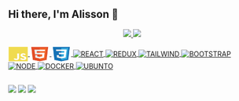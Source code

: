 ## Hi there, I'm Alisson 👋

<div align="center">
  <a href="https://github.com/alissonrh">
  <img height="150em" src="https://github-readme-stats.vercel.app/api?username=alissonrh&show_icons=true&theme=dark&include_all_commits=true&count_private=true"/>
  <img height="150em" src="https://github-readme-stats.vercel.app/api/top-langs/?username=alissonrh&layout=compact&langs_count=7&theme=dark"/>
</div>
  
  <div style="display: inline_block"><br>
  <img align="center" alt="Js" height="30" width="40" src="https://raw.githubusercontent.com/devicons/devicon/master/icons/javascript/javascript-plain.svg">
  <img align="center" alt="HTML" height="30" width="40" src="https://raw.githubusercontent.com/devicons/devicon/master/icons/html5/html5-original.svg">
  <img align="center" alt="CSS" height="30" width="40" src="https://raw.githubusercontent.com/devicons/devicon/master/icons/css3/css3-original.svg">
  <img align="center" alt="REACT" height="30" width="40" src="https://cdn.jsdelivr.net/gh/devicons/devicon/icons/react/react-original.svg">
  <img align="center" alt="REDUX" height="30" width="40" src="https://cdn.jsdelivr.net/gh/devicons/devicon/icons/redux/redux-original.svg">
  <img align="center" alt="TAILWIND" height="30" width="40" src="https://cdn.jsdelivr.net/gh/devicons/devicon/icons/tailwindcss/tailwindcss-plain.svg">
  <img align="center" alt="BOOTSTRAP" height="30" width="40" src="https://cdn.jsdelivr.net/gh/devicons/devicon/icons/bootstrap/bootstrap-original.svg">
  <img align="center" alt="NODE" height="30" width="40" src="https://cdn.jsdelivr.net/gh/devicons/devicon/icons/nodejs/nodejs-original.svg">
  <img align="center" alt="DOCKER" height="30" width="40" src="https://cdn.jsdelivr.net/gh/devicons/devicon/icons/docker/docker-original.svg">
  <img align="center" alt="UBUNTO" height="30" width="40" src="https://cdn.jsdelivr.net/gh/devicons/devicon/icons/ubuntu/ubuntu-plain.svg">
</div>

  
 ##
  
<div> 
  <a href="https://www.linkedin.com/in/alisson-rech-honorato-7906b5158/" target="_blank"><img src="https://img.shields.io/badge/-LinkedIn-%230077B5?style=for-the-badge&logo=linkedin&logoColor=white" target="_blank"></a>
  <a href="https://instagram.com/alissonhonoratoo" target="_blank"><img src="https://img.shields.io/badge/-Instagram-%23E4405F?style=for-the-badge&logo=instagram&logoColor=white" target="_blank"></a>
  <a href = "mailto:alisson.honorato@live.com"><img src="https://img.shields.io/badge/Microsoft_Outlook-0078D4?style=for-the-badge&logo=microsoft-outlook&logoColor=white" target="_blank"></a>

 
</div>

<!--
**alissonRH/alissonRH** is a ✨ _special_ ✨ repository because its `README.md` (this file) appears on your GitHub profile.

Here are some ideas to get you started:
- 🌱 I’m currently learning: JavaScript, HTML5, CSS3 and Figma
- 🔭 I’m currently working on: be a Dev
- 🌱 I’m currently learning: 
- 👯 I’m looking to collaborate on ...
- 🤔 I’m looking for help with ...
- 💬 Ask me about: geoprocessing
- 📫 How to reach me: ...
- 😄 Pronouns: Him/His
- ⚡ Fun fact: ...

 <img align="center" alt="Rafa-React" height="30" width="40" src="https://raw.githubusercontent.com/devicons/devicon/master/icons/react/react-original.svg">
https://devicon.dev/ (icones das tecnologias)
https://dev.to/envoy_/150-badges-for-github-pnk (icones rede sociais)
CORES EM EXDECIMAL (?)
-->
